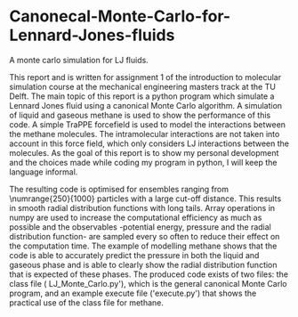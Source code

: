 # Canonecal-Monte-Carlo-for-Lennard-Jones-fluids
A monte carlo simulation for LJ fluids.

This report and is written for assignment 1 of the introduction to molecular simulation course at the mechanical engineering masters track at the TU Delft. The main topic of this report is a python program which simulate a Lennard Jones fluid using a canonical Monte Carlo algorithm. A simulation of liquid and gaseous methane is used to show the performance of this code. A simple TraPPE forcefield is used to model the interactions between the methane molecules. The intramolecular interactions are not taken into account in this force field, which only considers LJ interactions between the molecules. As the goal of this report is to show my personal development and the choices made while coding my program in python, I will keep the language informal.
    
The resulting code is optimised for ensembles ranging from \numrange{250}{1000} particles with a large cut-off distance. This results in smooth radial distribution functions with long tails. Array operations in numpy are used to increase the computational efficiency as much as possible and the observables -potential energy, pressure and the radial distribution function- are sampled every so often to reduce their effect on the computation time. The example of modelling methane shows that the code is able to accurately predict the pressure in both the liquid and gaseous phase and is able to clearly show the radial distribution function that is expected of these phases. The produced code exists of two files: the class file ( LJ\_Monte\_Carlo.py'), which is the general canonical Monte Carlo program, and an example execute file ('execute.py') that shows the practical use of the class file for methane.
